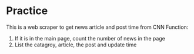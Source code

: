 # Practice

This is a web scraper to get news article and post time from CNN
Function:
1. If it is in the main page, count the number of news in the page
2. List the catagroy, article, the post and update time
